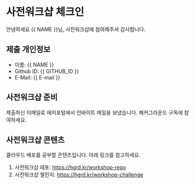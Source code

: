 # 사전워크샵 체크인

안녕하세요 {{ NAME }}님, 사전워크샵에 참여해주셔 감사합니다. 


## 제출 개인정보

* 이름: {{ NAME }}
* Github ID: {{ GITHUB_ID }}
* E-Mail: {{ E-mail }}


## 사전워크샵 준비

제출하신 이메일로 애저포털에서 인바이트 메일을 보냈습니다. 해커그라운드 구독에 참여하세요.


## 사전워크샵 콘텐츠 

클라우드 배포를 공부할 콘텐츠입니다. 아래 링크를 참고하세요.

1. 사전워크샵 레포: https://hgrd.kr/workshop-repo
2. 사전워크샵 첼린지: https://hgrd.kr/workshop-challenge
